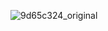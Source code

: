 ![9d65c324_original](https://github.com/user-attachments/assets/1314f34e-188e-4957-bcab-006d4219d43b)
